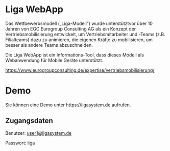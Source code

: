 # Liga WebApp
Das Wettbewerbsmodell („Liga-Modell“) wurde  unterstütztvor über 10 Jahren von EGC Eurogroup Consulting AG als ein Konzept der Vertriebsmobilisierung entwickelt, um Vertriebsmitarbeiter und -Teams (z.B. Filialteams) dazu zu animieren, die eigenen Kräfte zu mobilisieren, um besser als andere Teams abzuschneiden.

Die Liga WebApp ist ein Informations-Tool, dass dieses Modell als Webanwendung für Mobile Geräte unterstützt.

https://www.eurogroupconsulting.de/expertise/vertriebsmobilisierung/

# Demo
Sie können eine Demo unter https://ligasystem.de aufrufen.
## Zugangsdaten
Benutzer: user1@ligasystem.de

Passwort: liga

